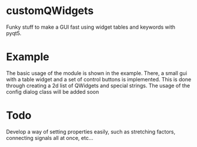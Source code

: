 # customQWidgets
Funky stuff to make a GUI fast using widget tables and keywords with pyqt5.
# Example
The basic usage of the module is shown in the example. There, a small gui with a table widget and a set of control buttons is implemented. This is done through creating a 2d list of QWidgets and special strings.
The usage of the config dialog class will be added soon

# Todo
Develop a way of setting properties easily, such as stretching factors, connecting signals all at once, etc...
